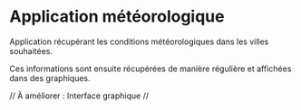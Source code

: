 # Application météorologique

Application récupérant les conditions météorologiques dans les villes souhaitées.

Ces informations sont ensuite récupérées de manière régulière et affichées dans des graphiques.

// À améliorer : Interface graphique //
